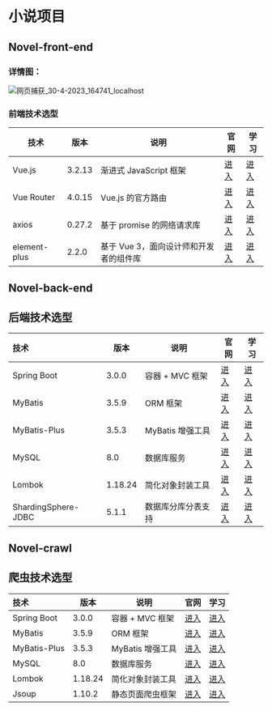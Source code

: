 # 小说项目

## Novel-front-end

### 详情图：

![网页捕获_30-4-2023_164741_localhost](https://cdn.staticaly.com/gh/TECNB/picgodemo/main/img/%E7%BD%91%E9%A1%B5%E6%8D%95%E8%8E%B7_30-4-2023_164741_localhost.jpeg)

### 前端技术选型

| 技术         | 版本   | 说明                                   | 官网                              | 学习                                                         |
| ------------ | ------ | -------------------------------------- | --------------------------------- | ------------------------------------------------------------ |
| Vue.js       | 3.2.13 | 渐进式 JavaScript 框架                 | [进入](https://vuejs.org/)        | [进入](https://staging-cn.vuejs.org/guide/introduction.html) |
| Vue Router   | 4.0.15 | Vue.js 的官方路由                      | [进入](https://router.vuejs.org/) | [进入](https://router.vuejs.org/zh/guide/)                   |
| axios        | 0.27.2 | 基于 promise 的网络请求库              | [进入](https://axios-http.com/)   | [进入](https://axios-http.com/zh/docs/intro)                 |
| element-plus | 2.2.0  | 基于 Vue 3，面向设计师和开发者的组件库 | [进入](https://element-plus.org/) | [进入](https://element-plus.org/zh-CN/guide/design.html)     |

## Novel-back-end

## 后端技术选型

| 技术                | 版本    | 说明               | 官网                                            | 学习                                                         |
| :------------------ | ------- | ------------------ | ----------------------------------------------- | ------------------------------------------------------------ |
| Spring Boot         | 3.0.0   | 容器 + MVC 框架    | [进入](https://spring.io/projects/spring-boot)  | [进入](https://docs.spring.io/spring-boot/docs/3.0.0/reference/html) |
| MyBatis             | 3.5.9   | ORM 框架           | [进入](http://www.mybatis.org/)                 | [进入](https://mybatis.org/mybatis-3/zh/index.html)          |
| MyBatis-Plus        | 3.5.3   | MyBatis 增强工具   | [进入](https://baomidou.com/)                   | [进入](https://baomidou.com/pages/24112f/)                   |
| MySQL               | 8.0     | 数据库服务         | [进入](https://www.mysql.com/)                  | [进入](https://docs.oracle.com/en-us/iaas/mysql-database/doc/getting-started.html) |
| Lombok              | 1.18.24 | 简化对象封装工具   | [进入](https://github.com/projectlombok/lombok) | [进入](https://projectlombok.org/features/all)               |
| ShardingSphere-JDBC | 5.1.1   | 数据库分库分表支持 | [进入](https://shardingsphere.apache.org/)      | [进入](https://shardingsphere.apache.org/document/5.1.1/cn/overview) |

## Novel-crawl

## 爬虫技术选型

| 技术         | 版本    | 说明             | 官网                                            | 学习                                                         |
| :----------- | ------- | ---------------- | ----------------------------------------------- | ------------------------------------------------------------ |
| Spring Boot  | 3.0.0   | 容器 + MVC 框架  | [进入](https://spring.io/projects/spring-boot)  | [进入](https://docs.spring.io/spring-boot/docs/3.0.0/reference/html) |
| MyBatis      | 3.5.9   | ORM 框架         | [进入](http://www.mybatis.org/)                 | [进入](https://mybatis.org/mybatis-3/zh/index.html)          |
| MyBatis-Plus | 3.5.3   | MyBatis 增强工具 | [进入](https://baomidou.com/)                   | [进入](https://baomidou.com/pages/24112f/)                   |
| MySQL        | 8.0     | 数据库服务       | [进入](https://www.mysql.com/)                  | [进入](https://docs.oracle.com/en-us/iaas/mysql-database/doc/getting-started.html) |
| Lombok       | 1.18.24 | 简化对象封装工具 | [进入](https://github.com/projectlombok/lombok) | [进入](https://projectlombok.org/features/all)               |
| Jsoup        | 1.10.2  | 静态页面爬虫框架 | [进入](https://shardingsphere.apache.org/)      | [进入](https://jsoup.org/) |

